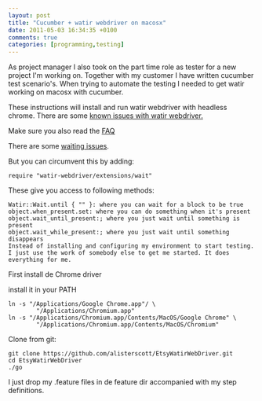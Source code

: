 ```yaml
---
layout: post
title: "Cucumber + watir webdriver on macosx"
date: 2011-05-03 16:34:35 +0100
comments: true
categories: [programming,testing]
---
```


As project manager I also took on the part time role as tester for a new project I'm working on. Together with my customer I have written cucumber test scenario's. When trying to automate the testing I needed to get watir working on macosx with cucumber.

These instructions will install and run watir webdriver with headless chrome. There are some [known issues with watir webdriver.](http://stackoverflow.com/questions/3504322/watir-webdriver-wait-for-page-load)

<!--more--> 

Make sure you also read the [FAQ](https://github.com/jarib/watir-webdriver/wiki/FAQ)

There are some [waiting issues](http://stackoverflow.com/questions/4356281/how-do-i-use-watirwaiterwait-until-to-force-chrome-to-wait). 

But you can circumvent this by adding:

    require "watir-webdriver/extensions/wait"

These give you access to following methods:

    Watir::Wait.until { "" }: where you can wait for a block to be true
    object.when_present.set: where you can do something when it's present
    object.wait_until_present:; where you just wait until something is present
    object.wait_while_present:; where you just wait until something disappears
    Instead of installing and configuring my environment to start testing. I just use the work of somebody else to get me started. It does everything for me.

First install de Chrome driver

install it in your PATH

    ln -s "/Applications/Google Chrome.app"/ \
            "/Applications/Chromium.app"
    ln -s "/Applications/Chromium.app/Contents/MacOS/Google Chrome" \
            "/Applications/Chromium.app/Contents/MacOS/Chromium"
        
Clone from git:

    git clone https://github.com/alisterscott/EtsyWatirWebDriver.git
    cd EtsyWatirWebDriver
    ./go

I just drop my .feature files in de feature dir accompanied with my step definitions.
